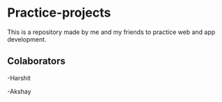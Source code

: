 # Practice-projects

This is a repository made by me and my friends to practice web and app development.

## Colaborators

-Harshit

-Akshay
